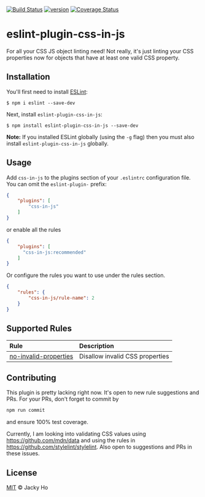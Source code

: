 [![Build Status][build-badge]][build-page]
[![version][version-badge]][package]
[![Coverage Status][coverage-badge]][coverage-badge]

# eslint-plugin-css-in-js

For all your CSS JS object linting need! Not really,
it's just linting your CSS properties now for objects that
have at least one valid CSS property.

## Installation

You'll first need to install [ESLint](http://eslint.org):

```
$ npm i eslint --save-dev
```

Next, install `eslint-plugin-css-in-js`:

```
$ npm install eslint-plugin-css-in-js --save-dev
```

**Note:** If you installed ESLint globally (using the `-g` flag) then you must also install `eslint-plugin-css-in-js` globally.

## Usage

Add `css-in-js` to the plugins section of your `.eslintrc` configuration file. You can omit the `eslint-plugin-` prefix:

```json
{
    "plugins": [
        "css-in-js"
    ]
}
```

or enable all the rules

```json
{
    "plugins": [
      "css-in-js:recommended"
    ]
}
```


Or configure the rules you want to use under the rules section.

```json
{
    "rules": {
        "css-in-js/rule-name": 2
    }
}
```

## Supported Rules

| Rule | Description |
| :--- | :---------- |
| [no-invalid-properties](docs/rules/no-invalid-css-property.md) | Disallow invalid CSS properties |

## Contributing

This plugin is pretty lacking right now. It's open to new rule suggestions and
PRs. For your PRs, don't forget to commit by

```javascript
npm run commit
```

and ensure 100% test coverage.

Currently, I am looking into validating CSS values using
https://github.com/mdn/data and using the rules in
https://github.com/stylelint/stylelint.
Also open to suggestions and PRs in these issues.

## License

[MIT][license] © Jacky Ho

<!-- Definition -->
[license]: LICENSE
[build-page]: https://travis-ci.org/jackyho112/eslint-plugin-css-in-js.svg
[build-badge]: https://img.shields.io/travis/jackyho112/eslint-plugin-css-in-js.svg
[version-badge]: https://img.shields.io/npm/v/eslint-plugin-css-in-js.svg?style=flat-square
[package]: https://www.npmjs.com/package/eslint-plugin-css-in-js
[coverage-badge]:https://coveralls.io/repos/jackyho112/eslint-plugin-css-in-js/badge.svg?branch=master
